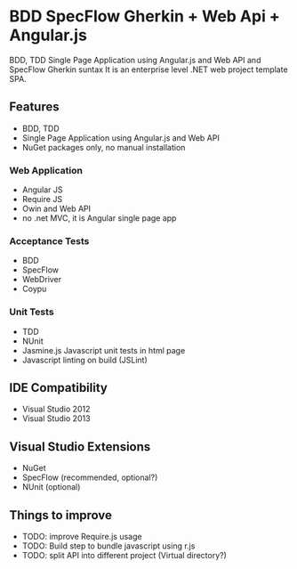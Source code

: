 # BDD SpecFlow Gherkin + Web Api + Angular.js

BDD, TDD Single Page Application using Angular.js and Web API and SpecFlow Gherkin suntax
It is an enterprise level .NET web project template SPA.

## Features

- BDD, TDD
- Single Page Application using Angular.js and Web API
- NuGet packages only, no manual installation

### Web Application

- Angular JS
- Require JS
- Owin and Web API
- no .net MVC, it is Angular single page app

### Acceptance Tests

- BDD
- SpecFlow
- WebDriver
- Coypu

### Unit Tests

- TDD
- NUnit
- Jasmine.js Javascript unit tests in html page
- Javascript linting on build (JSLint)

## IDE Compatibility

- Visual Studio 2012
- Visual Studio 2013

## Visual Studio Extensions

- NuGet
- SpecFlow (recommended, optional?)
- NUnit (optional)

## Things to improve

- TODO: improve Require.js usage
- TODO: Build step to bundle javascript using r.js
- TODO: split API into different project (Virtual directory?)
